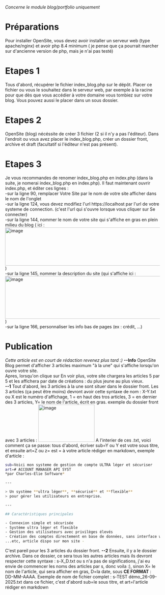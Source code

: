 *Concerne le module blog/portfolio uniquement*
# Préparations
Pour installer OpenSite, vous devez avoir installer un serveur web (type apache/nginx) et avoir php 8.4 minimum ( je pense que ça pourrait marcher sur d'ancienne version de php, mais je n'ai pas testé)

# Etapes 1
Tous d'abord, récupérer le fichier index_blog.php sur le dépôt. Placer ce fichier ou vous le souhaitez dans le serveur web, par exemple à la racine pour que dès que vous accédier à votre domaine vous tombiez sur votre blog. Vous pouvez aussi le placer dans un sous dossier.

# Etapes 2
OpenSite (blog) nécéssite de créer 3 fichier (2 si il n'y a pas l'éditeur). Dans l'endroit ou vous avez placer le index_blog.php, créer un dossier front, archive et draft (facultatif si l'éditeur n'est pas présent).

# Etapes 3
Je vous recommandes de renomer index_blog.php en index.php (dans la suite, je nomerai index_blog.php en index.php).
Il faut maintenant ouvrir index.php, et éditer ces lignes :  
-sur la ligne 90, remplacer Votre Site par le nom de votre site afficher dans le nom de l'onglet  
-sur la ligne 124, vous devez modifiez l'url https://localhost par l'url de votre systeme de connection. (c'est l'url qui s'ouvre lorsque vous cliquer sur Se connecter)  
-sur la ligne 144, nommer le nom de votre site qui s'affiche en gras en plein milieu du blog ( ici : <img width="511" height="124" alt="image" src="https://github.com/user-attachments/assets/ef2e0e70-42d3-41c2-a688-e26105e55f51" /> )  
-sur la ligne 145, nommer la description du site (qui s'affiche ici : <img width="535" height="139" alt="image" src="https://github.com/user-attachments/assets/dfcd26f3-02b1-4bb1-90f1-1709695df936" /> )  
-sur la ligne 166, personnaliser les info bas de pages (ex : crédit, ...)  

# Publication
*Cette article est en court de rédaction revenez plus tard :)*
**--Info**
OpenSite Blog permet d'afficher 3 articles maximum "à la une" qui s'affiche lorsqu'on ouvre votre site.  
Apres, lorsqu'on clique sur En voir plus, votre site chargera les articles 5 par 5 et les affichera par date de créations : du plus jeune au plus vieux.  
**--1**
Tout d'abord, les 3 articles à la une sont situer dans le dossier front. Les 3 articles (ça peut être moins) devront avoir cette syntaxe de nom : X-Y.txt ou X est le numéro d'affichage, 1 = en haut des tros articles, 3 = en dernier des 3 articles, Y= le nom de l'article, écrit en gras. exemple du dossier front avec 3 articles : <img width="183" height="121" alt="image" src="https://github.com/user-attachments/assets/506fe6d2-3773-4ef3-bed0-8f85063b8ab0" />
A l'interier de ces .txt, voici comment ça se passe: tous d'abord, écriver sub=Y ou Y est votre sous titre, et ensuite art=Z ou z= est = à votre article rédiger en markdown, exemple d'article :  
```bash
sub=Voici mon systeme de gestion de compte ULTRA léger et sécuriser
art=# ACCOUNT MANAGER API SYST  
*par Charles-Elie Software*  

---

> Un système **ultra léger**, **sécurisé** et **flexible**  
> pour gérer les utilisateurs en entreprise.

---

## Caractéristiques principales

- Connexion simple et sécurisée  
- Système ultra léger et flexible  
- Gestion des utilisateurs avec privilèges élevés  
- Création des comptes directement en base de données, sans interface web   
...etc, article dispo sur mon site -
```
C'est pareil pour les 3 articles du dossier front.
**--2**
Ensuite, il y a le dossier archive. Dans ce dossier, ce sera tous les autres articles mais ils devront respecter cette syntaxe : s-X_D.txt ou s n'a pas de significations, j'ai eu envie de commencer les noms des articles par s, donc voila :), sinon X= le nom de l'article, qui sera afficher en gras, D=la date, sous **CE FORMAT** : DD-MM-AAAA. Exemple de nom de fichier complet : s-TEST démo_26-09-2025.txt dans ce fichier, c'est d'abord sub=le sous titre, et art=l'article rédiger en markdown

